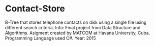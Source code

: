 # Contact-Store
B-Tree that stores telephone contacts on disk using a single file using different search criteria.
Info: Final project from Data Structure and Algorithms. Asigment created by MATCOM at Havana University, Cuba.
Programming Language used C#. 
Year: 2015
